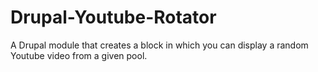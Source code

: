 Drupal-Youtube-Rotator
======================

A Drupal module that creates a block in which you can display a random Youtube video from a given pool.